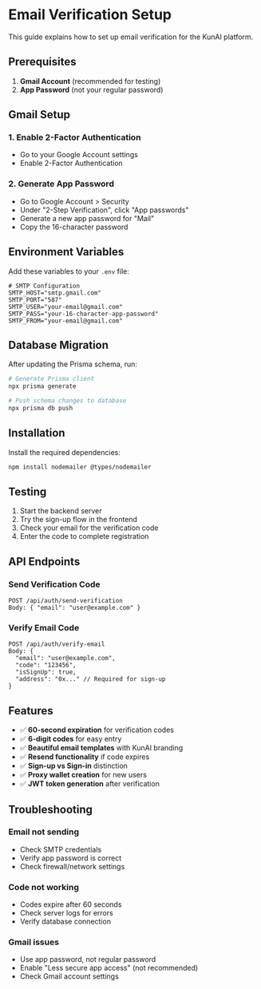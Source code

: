 # Email Verification Setup

This guide explains how to set up email verification for the KunAI platform.

## Prerequisites

1. **Gmail Account** (recommended for testing)
2. **App Password** (not your regular password)

## Gmail Setup

### 1. Enable 2-Factor Authentication
- Go to your Google Account settings
- Enable 2-Factor Authentication

### 2. Generate App Password
- Go to Google Account > Security
- Under "2-Step Verification", click "App passwords"
- Generate a new app password for "Mail"
- Copy the 16-character password

## Environment Variables

Add these variables to your `.env` file:

```env
# SMTP Configuration
SMTP_HOST="smtp.gmail.com"
SMTP_PORT="587"
SMTP_USER="your-email@gmail.com"
SMTP_PASS="your-16-character-app-password"
SMTP_FROM="your-email@gmail.com"
```

## Database Migration

After updating the Prisma schema, run:

```bash
# Generate Prisma client
npx prisma generate

# Push schema changes to database
npx prisma db push
```

## Installation

Install the required dependencies:

```bash
npm install nodemailer @types/nodemailer
```

## Testing

1. Start the backend server
2. Try the sign-up flow in the frontend
3. Check your email for the verification code
4. Enter the code to complete registration

## API Endpoints

### Send Verification Code
```
POST /api/auth/send-verification
Body: { "email": "user@example.com" }
```

### Verify Email Code
```
POST /api/auth/verify-email
Body: {
  "email": "user@example.com",
  "code": "123456",
  "isSignUp": true,
  "address": "0x..." // Required for sign-up
}
```

## Features

- ✅ **60-second expiration** for verification codes
- ✅ **6-digit codes** for easy entry
- ✅ **Beautiful email templates** with KunAI branding
- ✅ **Resend functionality** if code expires
- ✅ **Sign-up vs Sign-in** distinction
- ✅ **Proxy wallet creation** for new users
- ✅ **JWT token generation** after verification

## Troubleshooting

### Email not sending
- Check SMTP credentials
- Verify app password is correct
- Check firewall/network settings

### Code not working
- Codes expire after 60 seconds
- Check server logs for errors
- Verify database connection

### Gmail issues
- Use app password, not regular password
- Enable "Less secure app access" (not recommended)
- Check Gmail account settings 